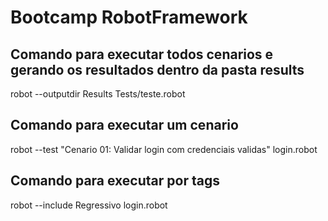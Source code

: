 # Bootcamp RobotFramework

## Comando para executar todos cenarios e gerando os resultados dentro da pasta results

robot --outputdir Results Tests/teste.robot

## Comando para executar um cenario

robot --test "Cenario 01: Validar login com credenciais validas" login.robot

## Comando para executar por tags

robot --include Regressivo login.robot